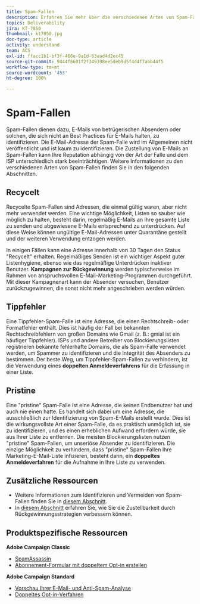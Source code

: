 ```yaml
---
title: Spam-Fallen
description: Erfahren Sie mehr über die verschiedenen Arten von Spam-Fallen.
topics: Deliverability
jira: KT-7050
thumbnail: kt7050.jpg
doc-type: article
activity: understand
team: ACS
exl-id: ffacc1b1-bf3f-466e-9a1d-63aad4d2ec45
source-git-commit: 9444f8601f2f349398ee5deb9d5f4d4f7abb44f5
workflow-type: tm+mt
source-wordcount: '453'
ht-degree: 100%

---
```


# Spam-Fallen

Spam-Fallen dienen dazu, E-Mails von betrügerischen Absendern oder solchen, die sich nicht an Best Practices für E-Mails halten, zu identifizieren. Die E-Mail-Adresse der Spam-Falle wird im Allgemeinen nicht veröffentlicht und ist kaum zu identifizieren. Die Zustellung von E-Mails an Spam-Fallen kann Ihre Reputation abhängig von der Art der Falle und dem ISP unterschiedlich stark beeinträchtigen. Weitere Informationen zu den verschiedenen Arten von Spam-Fallen finden Sie in den folgenden Abschnitten.

## Recycelt

Recycelte Spam-Fallen sind Adressen, die einmal gültig waren, aber nicht mehr verwendet werden. Eine wichtige Möglichkeit, Listen so sauber wie möglich zu halten, besteht darin, regelmäßig E-Mails an Ihre gesamte Liste zu senden und abgewiesene E-Mails entsprechend zu unterdrücken. Auf diese Weise können ungültige E-Mail-Adressen unter Quarantäne gestellt und der weiteren Verwendung entzogen werden.

In einigen Fällen kann eine Adresse innerhalb von 30 Tagen den Status &quot;Recycelt&quot; erhalten. Regelmäßiges Senden ist ein wichtiger Aspekt guter Listenhygiene, ebenso wie das regelmäßige Unterdrücken inaktiver Benutzer. **Kampagnen zur Rückgewinnung** werden typischerweise im Rahmen von anspruchsvollen E-Mail-Marketing-Programmen durchgeführt. Mit dieser Kampagnenart kann der Absender versuchen, Benutzer zurückzugewinnen, die sonst nicht mehr angeschrieben werden würden.

## Tippfehler

Eine Tippfehler-Spam-Falle ist eine Adresse, die einen Rechtschreib- oder Formatfehler enthält. Dies ist häufig der Fall bei bekannten Rechtschreibfehlern von großen Domains wie Gmail (z. B.: gmial ist ein häufiger Tippfehler). ISPs und andere Betreiber von Blockierungslisten registrieren bekannte fehlerhafte Domains, die als Spam-Falle verwendet werden, um Spammer zu identifizieren und die Integrität des Absenders zu bestimmen. Der beste Weg, um Tippfehler-Spam-Fallen zu verhindern, ist die Verwendung eines **doppelten Anmeldeverfahrens** für die Erfassung in einer Liste. 

## Pristine

Eine &quot;pristine&quot; Spam-Falle ist eine Adresse, die keinen Endbenutzer hat und auch nie einen hatte. Es handelt sich dabei um eine Adresse, die ausschließlich zur Identifizierung von Spam-E-Mails erstellt wurde. Dies ist die wirkungsvollste Art einer Spam-Falle, da es praktisch unmöglich ist, sie zu identifizieren, und es einen erheblichen Aufwand erfordern würde, sie aus Ihrer Liste zu entfernen. Die meisten Blockierungslisten nutzen &quot;pristine&quot; Spam-Fallen, um unseriöse Absender zu identifizieren. Die einzige Möglichkeit zu verhindern, dass &quot;pristine&quot; Spam-Fallen Ihre Marketing-E-Mail-Liste infizieren, besteht darin, ein **doppeltes Anmeldeverfahren** für die Aufnahme in Ihre Liste zu verwenden.

## Zusätzliche Ressourcen

* Weitere Informationen zum Identifizieren und Vermeiden von Spam-Fallen finden Sie in [diesem Abschnitt](/help/additional-resources/all-about-spam-traps.md).
* In [diesem Abschnitt](/help/additional-resources/re-engagement.md) erfahren Sie, wie Sie die Zustellbarkeit durch Rückgewinnungsstrategien verbessern können.

## Produktspezifische Ressourcen

**Adobe Campaign Classic**

* [SpamAssassin](https://experienceleague.adobe.com/docs/campaign-classic/using/sending-messages/deliverability-management/spamassassin.html?lang=de#sending-messages)
* [Abonnement-Formular mit doppeltem Opt-in erstellen](https://experienceleague.adobe.com/docs/campaign-classic/using/designing-content/web-forms/use-cases--web-forms.html?lang=de#create-a-subscription--form-with-double-opt-in)

**Adobe Campaign Standard**

* [Vorschau Ihrer E-Mail- und Anti-Spam-Analyse](https://experienceleague.adobe.com/docs/campaign-standard-learn/tutorials/designing-content/email-designer/preview-your-email.html?lang=de#designing-content)
* [Doppeltes Opt-in-Verfahren](https://experienceleague.adobe.com/docs/campaign-standard/using/communication-channels/landing-pages/setting-up-a-double-opt-in-process.html?lang=de#communication-channels)
